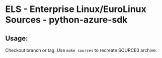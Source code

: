 # ELS - Enterprise Linux/EuroLinux Sources - python-azure-sdk
 
## Usage:
  Checkout branch or tag. Use `make sources` to recreate  SOURCE0 archive.

